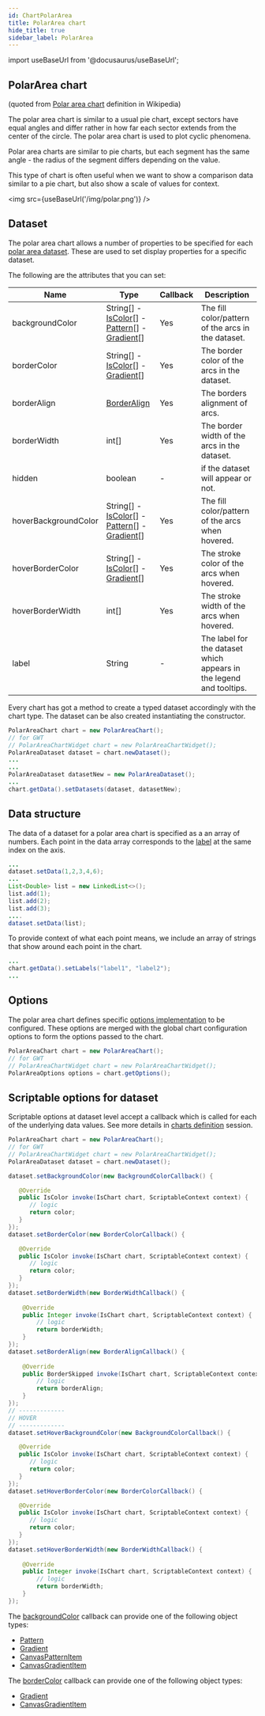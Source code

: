```yaml
---
id: ChartPolarArea
title: PolarArea chart
hide_title: true
sidebar_label: PolarArea
---
```

import useBaseUrl from '@docusaurus/useBaseUrl';

## PolarArea chart

(quoted from [Polar area chart](https://en.wikipedia.org/wiki/Pie_chart#Polar_area_diagram) definition in Wikipedia)

The polar area chart is similar to a usual pie chart, except sectors have equal angles and differ rather in how far each sector extends from the center of the circle. The polar area chart is used to plot cyclic phenomena.

Polar area charts are similar to pie charts, but each segment has the same angle - the radius of the segment differs depending on the value.

This type of chart is often useful when we want to show a comparison data similar to a pie chart, but also show a scale of values for context.

<img src={useBaseUrl('/img/polar.png')} />

## Dataset

The polar area chart allows a number of properties to be specified for each [polar area dataset](https://www.pepstock.org/Charba/3.3/org/pepstock/charba/client/data/PolarAreaDataset.html). These are used to set display properties for a specific dataset. 

The following are the attributes that you can set:

| Name | Type | Callback | Description
| ---- | ---- | -------- | -----------
| backgroundColor | String[] - [IsColor](https://www.pepstock.org/Charba/3.3/org/pepstock/charba/client/colors/IsColor.html)[] - [Pattern](https://www.pepstock.org/Charba/3.3/org/pepstock/charba/client/colors/Pattern.html)[] - [Gradient](https://www.pepstock.org/Charba/3.3/org/pepstock/charba/client/colors/Gradient.html)[] | Yes | The fill color/pattern of the arcs in the dataset.
| borderColor | String[] - [IsColor](https://www.pepstock.org/Charba/3.3/org/pepstock/charba/client/colors/IsColor.html)[] - [Gradient](https://www.pepstock.org/Charba/3.3/org/pepstock/charba/client/colors/Gradient.html)[] | Yes | The border color of the arcs in the dataset. 
| borderAlign | [BorderAlign](https://www.pepstock.org/Charba/3.3/org/pepstock/charba/client/enums/BorderAlign.html) | Yes | The borders alignment of arcs.
| borderWidth | int[] | Yes | The border width of the arcs in the dataset.
| hidden | boolean | - | if the dataset will appear or not.
| hoverBackgroundColor | String[] - [IsColor](https://www.pepstock.org/Charba/3.3/org/pepstock/charba/client/colors/IsColor.html)[] - [Pattern](https://www.pepstock.org/Charba/3.3/org/pepstock/charba/client/colors/Pattern.html)[] - [Gradient](https://www.pepstock.org/Charba/3.3/org/pepstock/charba/client/colors/Gradient.html)[] | Yes | The fill color/pattern of the arcs when hovered. 
| hoverBorderColor | String[] - [IsColor](https://www.pepstock.org/Charba/3.3/org/pepstock/charba/client/colors/IsColor.html)[] - [Gradient](https://www.pepstock.org/Charba/3.3/org/pepstock/charba/client/colors/Gradient.html)[] | Yes | The stroke color of the arcs when hovered.
| hoverBorderWidth | int[] | Yes | The stroke width of the arcs when hovered.
| label | String | - | The label for the dataset which appears in the legend and tooltips. 

Every chart has got a method to create a typed dataset accordingly with the chart type. The dataset can be also created instantiating the constructor.

```java
PolarAreaChart chart = new PolarAreaChart();
// for GWT
// PolarAreaChartWidget chart = new PolarAreaChartWidget();
PolarAreaDataset dataset = chart.newDataset();
...
...
PolarAreaDataset datasetNew = new PolarAreaDataset();
...
chart.getData().setDatasets(dataset, datasetNew);
```

## Data structure

The data of a dataset for a polar area chart is specified as a an array of numbers. Each point in the data array corresponds to the [label](https://www.pepstock.org/Charba/3.3/org/pepstock/charba/client/data/Data.html#setLabels-java.lang.String...-) at the same index on the axis.

```java
...
dataset.setData(1,2,3,4,6);
...
List<Double> list = new LinkedList<>();
list.add(1);
list.add(2);
list.add(3);
....
dataset.setData(list);
```

To provide context of what each point means, we include an array of strings that show around each point in the chart.

```java
...
chart.getData().setLabels("label1", "label2");
...
```

## Options

The polar area chart defines specific [options implementation](https://www.pepstock.org/Charba/3.3/org/pepstock/charba/client/configuration/PolarAreaOptions.html) to be configured. These options are merged with the global chart configuration options to form the options passed to the chart.

```java
PolarAreaChart chart = new PolarAreaChart();
// for GWT
// PolarAreaChartWidget chart = new PolarAreaChartWidget();
PolarAreaOptions options = chart.getOptions();
```

## Scriptable options for dataset

Scriptable options at dataset level accept a callback which is called for each of the underlying data values. See more details in [charts definition](Charts#callbacks-on-datasets-options) session. 

```java
PolarAreaChart chart = new PolarAreaChart();
// for GWT
// PolarAreaChartWidget chart = new PolarAreaChartWidget();
PolarAreaDataset dataset = chart.newDataset();

dataset.setBackgroundColor(new BackgroundColorCallback() {

   @Override
   public IsColor invoke(IsChart chart, ScriptableContext context) {
      // logic
      return color;
   }
});
dataset.setBorderColor(new BorderColorCallback() {

   @Override
   public IsColor invoke(IsChart chart, ScriptableContext context) {
      // logic
      return color;
   }
});
dataset.setBorderWidth(new BorderWidthCallback() {
			
	@Override
	public Integer invoke(IsChart chart, ScriptableContext context) {
		// logic
		return borderWidth;
	}
});
dataset.setBorderAlign(new BorderAlignCallback() {
			
	@Override
	public BorderSkipped invoke(IsChart chart, ScriptableContext context) {
		// logic
		return borderAlign;
	}
});
// -------------
// HOVER
// -------------
dataset.setHoverBackgroundColor(new BackgroundColorCallback() {

   @Override
   public IsColor invoke(IsChart chart, ScriptableContext context) {
      // logic
      return color;
   }
});
dataset.setHoverBorderColor(new BorderColorCallback() {

   @Override
   public IsColor invoke(IsChart chart, ScriptableContext context) {
      // logic
      return color;
   }
});
dataset.setHoverBorderWidth(new BorderWidthCallback() {
			
	@Override
	public Integer invoke(IsChart chart, ScriptableContext context) {
		// logic
		return borderWidth;
	}
});
```

The [backgroundColor](https://www.pepstock.org/Charba/3.3/org/pepstock/charba/client/callbacks/BackgroundColorCallback.html) callback can provide one of the following object types:

 * [Pattern](https://www.pepstock.org/Charba/3.3/org/pepstock/charba/client/colors/Pattern.html)
 * [Gradient](https://www.pepstock.org/Charba/3.3/org/pepstock/charba/client/colors/Gradient.html)
 * [CanvasPatternItem](https://www.pepstock.org/Charba/3.3/org/pepstock/charba/client/dom/elements/CanvasPatternItem.html)
 * [CanvasGradientItem](https://www.pepstock.org/Charba/3.3/org/pepstock/charba/client/dom/elements/CanvasGradientItem.html)

The [borderColor](https://www.pepstock.org/Charba/3.3/org/pepstock/charba/client/callbacks/BorderColorCallback.html) callback can provide one of the following object types:
 * [Gradient](https://www.pepstock.org/Charba/3.3/org/pepstock/charba/client/colors/Gradient.html)
 * [CanvasGradientItem](https://www.pepstock.org/Charba/3.3/org/pepstock/charba/client/dom/elements/CanvasGradientItem.html)
